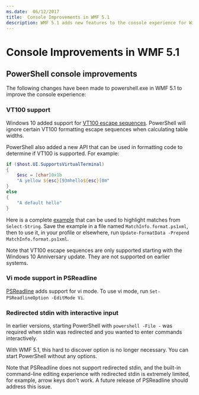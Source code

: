 ```yaml
---
ms.date:  06/12/2017
title:  Console Improvements in WMF 5.1
description: WMF 5.1 adds new features to the console experience for Windows PowerShell 5.1.
---
```

# Console Improvements in WMF 5.1

## PowerShell console improvements

The following changes have been made to powershell.exe in WMF 5.1 to improve the console experience:

### VT100 support

Windows 10 added support for [VT100 escape sequences](/windows/console/console-virtual-terminal-sequences).
PowerShell will ignore certain VT100 formatting escape sequences when calculating table widths.

PowerShell also added a new API that can be used in formatting code to determine if VT100 is
supported. For example:

```powershell
if ($host.UI.SupportsVirtualTerminal)
{
    $esc = [char]0x1b
    "A yellow ${esc}[93mhello${esc}[0m"
}
else
{
    "A default hello"
}
```

Here is a complete [example](https://gist.github.com/lzybkr/dcb973dccd54900b67783c48083c28f7) that
can be used to highlight matches from `Select-String`. Save the example in a file named
`MatchInfo.format.ps1xml`, then to use it, in your profile or elsewhere, run
`Update-FormatData -Prepend MatchInfo.format.ps1xml`.

Note that VT100 escape sequences are only supported starting with the Windows 10 Anniversary update.
They are not supported on earlier systems.

### Vi mode support in PSReadline

[PSReadline](https://github.com/PowerShell/PSReadLine) adds support for vi mode. To use vi mode, run `Set-PSReadlineOption -EditMode Vi`.

### Redirected stdin with interactive input

In earlier versions, starting PowerShell with `powershell -File -` was required when stdin was
redirected and you wanted to enter commands interactively.

With WMF 5.1, this hard to discover option is no longer necessary. You can start PowerShell without
any options.

Note that PSReadline does not support redirected stdin, and the built-in command-line editing
experience with redirected stdin is extremely limited, for example, arrow keys don't work. A future
release of PSReadline should address this issue.
